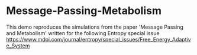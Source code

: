 # Message-Passing-Metabolism
This demo reproduces the simulations from the paper 'Message Passing and Metabolism' written for the following Entropy special issue https://www.mdpi.com/journal/entropy/special_issues/Free_Energy_Adaptive_System 
